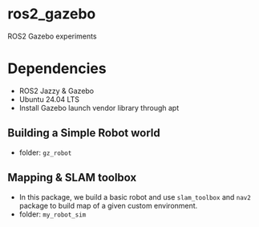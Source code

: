 # ros2_gazebo
ROS2 Gazebo experiments

# Dependencies
- ROS2 Jazzy & Gazebo
- Ubuntu 24.04 LTS
- Install Gazebo launch vendor library through apt

## Building a Simple Robot world

- folder: `gz_robot`

## Mapping & SLAM toolbox
- In this package, we build a basic robot and use `slam_toolbox` and `nav2` package to build map of
a given custom environment. 
- folder: `my_robot_sim`
